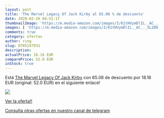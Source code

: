 ```yaml
---
layout: post
title: 'The Marvel Legacy Of Jack Kirby al 65.08 % de descuento'
date: 2020-02-26 04:51:17
thumbnailImage: 'https://m.media-amazon.com/images/I/61tHVymDlIL._AC_._SL200_.jpg'
images: [ 'https://m.media-amazon.com/images/I/61tHVymDlIL._AC_._SL200_.jpg' ]
comments: true
category: ofertas
author: ring
slug: 0785197931
description:
actualPrice: 18.16 EUR
comparePrice: 52.0 EUR
inStock: true
---
```


Está [The Marvel Legacy Of Jack Kirby](https://www.amazon.com/dp/0785197931/?tag=redken08-20) con 65.08 de descuento por 18.16 EUR (original: 52.0 EUR) en el siguiente enlace!

[![](https://m.media-amazon.com/images/I/61tHVymDlIL._AC_._SL200_.jpg)](https://www.amazon.com/dp/0785197931/?tag=redken08-20)

[Ver la oferta!!](https://www.amazon.com/dp/0785197931/?tag=redken08-20)

[Consulta otras ofertas en nuestro canal de telegram](https://t.me/s/ofertas25)
